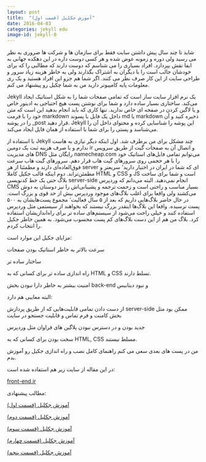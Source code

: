 ```yaml
---
layout: post
title:  "آموزش جکلیل (قسمت اول)"
date: 2016-04-03
categories: jekyll edu
image-id: jekyll-0
---
```



شاید تا چند سال پیش داشتن سایت فقط برای سازمان ها و شرکت ها ضروری به نظر می رسید ولی دوره و زمونه عوض شده و هر کسی دوست داره در این دهکده جهانی به ایفا نقش بپردازد.
افراد بسیاری را می شناسم که دوست دارند که مطالبی را که برای خودشان جالب است را با دیگران به اشتراک بگذارند ولی به خاطر هزینه زیاد سرور و طراحی سایت از این کار صرف نظر می کنند.
اگر شما هم جزو این افراد هستید و یک ری معلومات پایه کامپیوتر دارید من به شما چکیل رو پیشنهاد می کنم.

Jekyll یک نرم افزار سایت ساز است که تمامی صفحات شما را به شکل استاتیک ایجاد می‌کند. ساختاری بسیار ساده دارد و شما برای نوشتن پست هیچ احتیاجی به ادیتور خاص و یا لاگین کردن در صفحه ای خاص ندارید. تنها کاری که باید انجام بدهید این است که متن خود را با فرمت markdown داخل یک فایل با پسوند md یا markdown ذخیره کنید و آن را در پوشه _post قرار دهید. Jekyll این پوشه را شناسایی کرده و محتوای داخل آن را می‌شناسد و پستی را برای شما با استفاده از همان فایل ایجاد می‌کند.

با استفاده از Jekyll چند مشکل برای من برطرف شد. اول اینکه دیگر نیازی به هاست ندارم و با صرف هزینه ثبت یک دومین ir و اتصال آن به صفحات گیت از طریق سرویس های مدیریت DNS رایگان مثل namecheap.com می‌توانم تمامی فایل‌های استاتیک خود را با هر حجمی روی سرورهای گیت‌ هاب قرار دهم. سرورهای گیت هاب سرعت فوق‌العاده‌ای دارند و مطمئنا از هر server ای که شما در ایران در اختیار دارید٬ سریعتر و مطمئن‌تراند. دوم اینکه قالب جکیل کاملا HTML و CSS و JS است و شما برای ساخت بلاگ حتی یک خط کدنویسی server-side انجام نمی‌دهید. البته می‌دانم که وردپرس CMS بسیار مناسب و راحتی است و زحمت ترجمه و پشیبانی‌اش را نیز دوستان به دوش می‌کشند ولی واقعا برای اغلب بلاگ‌های موجود وردپرس بیش از حد قوی و بزرگ است. در حال حاضر بلاگ‌هایی داریم که بعد از ۵ سال فعالیت٬ مجموع پست‌هایشان به ۵۰۰ پست نرسیده. واقعا این بلاگ‌ها اینقدر بزرگ نیستند که بخواهند از سیستمی مثل وردپرس استفاده کنند و خیلی راحت می‌شود از سیستم‌های ساده تر برای راه‌اندازیشان استفاده کرد. بلاگ من هم از این دست بلاگ‌های کم پست محسوب می‌شود. به همین خاطر جکیل را انتخاب کردم.

مزایای جکیل این موارد است:

سرعت بالاتر به خاطر استاتیک بودن صفحات

ساختار ساده تر

راه اندازی ساده تر برای کسانی که به HTML و CSS تسلط دارند.

امنیت بیشتر به خاطر دارا نبودن بخش back-end و نبود دیتابیس

البته معایبی هم دارد:

از دست دادن تمامی قابلیت‌هایی که از طریق پردازش server-side ممکن بود مثل بخش کامنت و فرم تماس و قابلیت جستجو در سایت

جدید بودن و در دسترس نبودن پلاگین های فراوان مثل وردپرس

سخت بودن برای کسانی که به HTML, CSS مسلط نیستند.

من در پست های بعدی سعی می کنم راهنمای کامل نصب و راه اندازی جکیل رو آموزش بدم.

در این مقاله از سایت زیر هم استفاده شده است:

[front-end.ir](http://front-end.ir)

مطالب پیشنهادی:

[آموزش جکلیل (قسمت اول)](http://hot-ice.ir/jekyll/edu/2016/04/03/jekyll.html)

[آموزش جکلیل (قسمت دوم)](http://hot-ice.ir/jekyll/update/2016/04/02/jekyll-part-1.html)

[آموزش جکلیل (قسمت سوم)](http://hot-ice.ir/jekyll/edu/2016/04/01/jekyll-part-2.html)

[آموزش جکلیل (قسمت چهارم)](http://hot-ice.ir/jekyll/update/2016/03/28/jekyll-part-3.html)

[آموزش جکلیل (قسمت پنجم)](http://hot-ice.ir/jekyll/edu/2016/03/01/jekyll-part-4.html)


